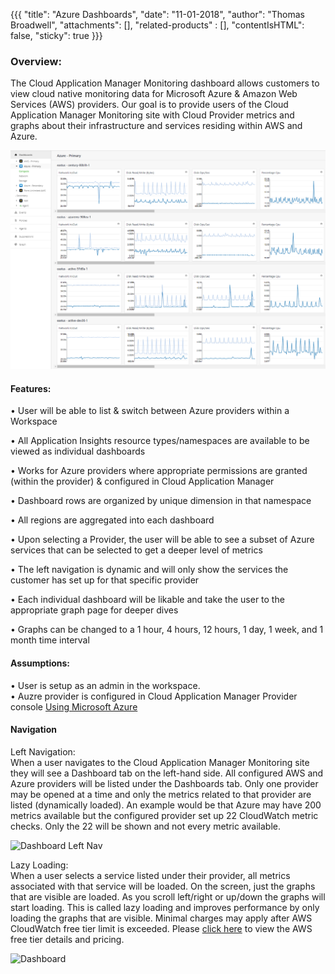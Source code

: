 {{{
  "title": "Azure Dashboards",
  "date": "11-01-2018",
  "author": "Thomas Broadwell",
  "attachments": [],
  "related-products" : [],
  "contentIsHTML": false,
  "sticky": true
}}}


### Overview:

The Cloud Application Manager Monitoring dashboard allows customers to view cloud native monitoring data for Microsoft Azure & Amazon Web Services (AWS) providers.  Our goal is to provide users of the Cloud Application Manager Monitoring site with Cloud Provider metrics and graphs about their infrastructure and services residing within AWS and Azure.  

 ![Dashboards Full](../../images/WatcherDashboard.PNG)

#### Features:

•	User will be able to list & switch between Azure providers within a Workspace 

•	All Application Insights resource types/namespaces are available to be viewed as individual dashboards

•	Works for Azure providers where appropriate permissions are granted (within the provider) & configured in Cloud Application Manager

•	Dashboard rows are organized by unique dimension in that namespace

•	All regions are aggregated into each dashboard

•	Upon selecting a Provider, the user will be able to see a subset of Azure services that can be selected to get a deeper level of metrics

•	The left navigation is dynamic and will only show the services the customer has set up for that specific provider

•	Each individual dashboard will be likable and take the user to the appropriate graph page for deeper dives

•	Graphs can be changed to a 1 hour, 4 hours, 12 hours, 1 day, 1 week, and 1 month time interval

#### Assumptions:

•	User is setup as an admin in the workspace.  
•	Auzre provider is configured in Cloud Application Manager Provider console [Using Microsoft Azure](https://www.ctl.io/knowledge-base/cloud-application-manager/deploying-anywhere/using-microsoft-azure/ "Using Microsoft Azure")

#### Navigation 

Left Navigation:  
When a user navigates to the Cloud Application Manager Monitoring site they will see a Dashboard tab on the left-hand side.  All configured AWS and Azure providers will be listed under the Dashboards tab.  Only one provider may be opened at a time and only the metrics related to that provider are listed (dynamically loaded).  An example would be that Azure may have 200 metrics available but the configured provider set up 22 CloudWatch metric checks.  Only the 22 will be shown and not every metric available.

 ![Dashboard Left Nav](https://github.com/thomasbroadwell/PublicKB/blob/master/images/Watcher%20Left%20Side%20Nav.PNG)

Lazy Loading:  
When a user selects a service listed under their provider, all metrics associated with that service will be loaded.  On the screen, just the graphs that are visible are loaded.  As you scroll left/right or up/down the graphs will start loading.  This is called lazy loading and improves performance by only loading the graphs that are visible.  Minimal charges may apply after AWS CloudWatch free tier limit is exceeded.  Please [click here](https://aws.amazon.com/cloudwatch/pricing) to view the AWS free tier details and pricing.
 
![Dashboard](https://github.com/thomasbroadwell/PublicKB/blob/master/images/Watcher%20Azure%20Dashboard.PNG)
